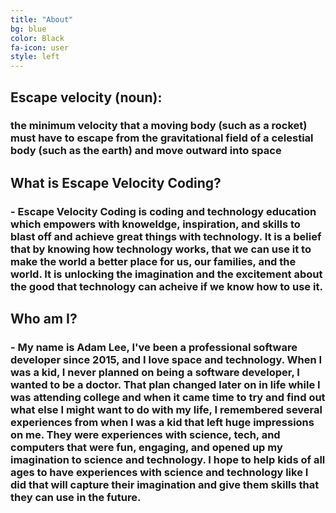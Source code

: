 ```yaml
---
title: "About"
bg: blue
color: Black
fa-icon: user
style: left
---
```

<!--icon: img/sandcadjust2.png-->
## Escape velocity (noun):
### the minimum velocity that a moving body (such as a rocket) must have to escape from the gravitational field of a celestial body (such as the earth) and move outward into space

## What is Escape Velocity Coding?
### - Escape Velocity Coding is coding and technology education which empowers with knoweldge, inspiration, and skills to blast off and achieve great things with technology.  It is a belief that by knowing how technology works, that we can use it to make the world a better place for us, our families, and the world.  It is unlocking the imagination and the excitement about the good that technology can acheive if we know how to use it. 

## Who am I?
### - My name is Adam Lee, I've been a professional software developer since 2015, and I love space and technology.  When I was a kid, I never planned on being a software developer, I wanted to be a doctor.  That plan changed later on in life while I was attending college and when it came time to try and find out what else I might want to do with my life, I remembered several experiences from when I was a kid that left huge impressions on me. They were experiences with science, tech, and computers that were fun, engaging, and opened up my imagination to science and technology.  I hope to help kids of all ages to have experiences with science and technology like I did that will capture their imagination and give them skills that they can use in the future.   
 
<!-- #### - Here are some of the projects and experiences that stuck with me:
- In sixth grade we had a science day and we used a robot arm that worked by using syringes as hydraulics for the arm.  
- In junior high I took an intro to computing course where I learned about programming, databases, web technology, and basic drawing with code.  I remember that I worked extra hard on the drawing with code project and drew the grinch with his dog Max, from the story How the Grinch stole Christmas.  My teacher used my code and drawing as an example for many years after when he introduced the project.  
- I also participated as a volunteer at the Christa McAuliffe Space Center in Pleasant Grove, UT where I helped run the space ship simulations and participated in some Saturday morning programming classes.     -->


<!--Alright, you've got a clean copy and are ready to push some schmancy pages for the world to ogle at.
- Edit `_config.yml` to change your title, keywords, and description.
- Create a new file in `_posts/` called `2014-01-01-intro.md`
  Edit it, and add:
{% highlight text linenos=table %}
---
title: "home"
bg: white     #defined in _config.yml, can use html color like '#010101'
color: black  #text color
style: center
---

# Example headline!
and so on..
{% endhighlight %}

- Create a second post called `2014-01-02-art.md` with an divider image this time:

{% highlight text linenos=table %}
---
title: "Art"
bg: turquoise  #defined in _config.yml, can use html color like '#0fbfcf'
color: white   #text color
fa-icon: paint-brush
---

#### A new section- oh the humanity!
{% endhighlight %}

**Note:** That part `fa-icon: paint-brush` will use a font-awesome icon of [paint-brush](http://fortawesome.github.io/Font-Awesome/icon/paint-brush/). You can use any icon from this [font-awesome icon directory](http://fortawesome.github.io/Font-Awesome/icons/).

- install Jekyll with `sudo gem install github-pages`
- run `jekyll serve -w`
  - visit [localhost:4000](http://localhost:4000) to see a live locally served preview.
- Push changes and see them live!


## **Changing your colors**
{: style="margin-top:100px;"}

- In each post file you can define `bg: mycolor` and `color: myothercolor` to change the background and text colors for that section.
- **mycolor** can be a quoted html color like `'#0fbfcf'` or a key to a special color defined in **_config.yml** under 'colors'.
  - **Note:** Changes to _config.yml require a manual restart to your local server with `^C` and `jekyll serve -w`.

Nifty, right!


### Also see **README.md** [*on github!*](https://github.com/t413/SinglePaged#usage)
{: style="margin-top:100px;"}-->
